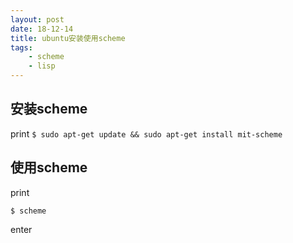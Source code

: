 ```yaml
---
layout: post
date: 18-12-14
title: ubuntu安装使用scheme
tags:
    - scheme
    - lisp
---
```


## 安装scheme
print
`$ sudo apt-get update && sudo apt-get install mit-scheme`

## 使用scheme
print

`$ scheme`

enter

